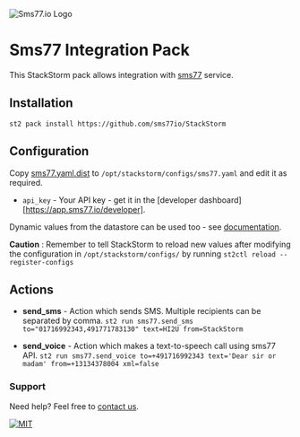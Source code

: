 ![Sms77.io Logo](https://www.sms77.io/wp-content/uploads/2019/07/sms77-Logo-400x79.png "Sms77.io Logo")

# Sms77 Integration Pack

This StackStorm pack allows integration with [sms77](https://www.sms77.io/) service.

## Installation

`st2 pack install https://github.com/sms77io/StackStorm`

## Configuration

Copy [sms77.yaml.dist](sms77.yaml.dist) to `/opt/stackstorm/configs/sms77.yaml` and edit
it as required.

- ``api_key`` - Your API key - get it in
  the [developer dashboard][https://app.sms77.io/developer].

Dynamic values from the datastore can be used too -
see [documentation](https://docs.stackstorm.com/reference/pack_configs.html).

**Caution** : Remember to tell StackStorm to reload new values after modifying the
configuration in `/opt/stackstorm/configs/` by running `st2ctl reload --register-configs`

## Actions

- **send_sms** - Action which sends SMS. Multiple recipients can be separated by comma.
  `st2 run sms77.send_sms to="01716992343,491771783130" text=HI2U from=StackStorm`

- **send_voice** - Action which makes a text-to-speech call using sms77 API.
  `st2 run sms77.send_voice to=+491716992343 text='Dear sir or madam' from=+13134378004 xml=false`

### Support

Need help? Feel free to [contact us](https://www.sms77.io/en/company/contact/).

[![MIT](https://img.shields.io/badge/License-MIT-teal.svg)](LICENSE)
